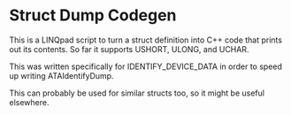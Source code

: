# Struct Dump Codegen

This is a LINQpad script to turn a struct definition into C++ code that prints out its contents. So far it supports USHORT, ULONG, and UCHAR.

This was written specifically for IDENTIFY_DEVICE_DATA in order to speed up writing ATAIdentifyDump.

This can probably be used for similar structs too, so it might be useful elsewhere.